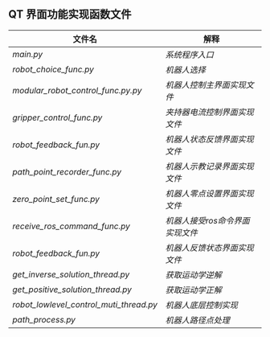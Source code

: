 ## QT 界面功能实现函数文件

|文件名|解释|
|----|-----|
|*main.py*| *系统程序入口*|
|*robot_choice_func.py*| *机器人选择*|
|*modular_robot_control_func.py.py*| *机器人控制主界面实现文件*|
|*gripper_control_func.py*| *夹持器电流控制界面实现文件*|
|*robot_feedback_fun.py*| *机器人状态反馈界面实现文件*|
|*path_point_recorder_func.py*| *机器人示教记录界面实现文件*|
|*zero_point_set_func.py*| *机器人零点设置界面实现文件*|
|*receive_ros_command_func.py*| *机器人接受ros命令界面实现文件*|
|*robot_feedback_fun.py*| *机器人反馈状态界面实现文件*|
|*get_inverse_solution_thread.py*| *获取运动学逆解*|
|*get_positive_solution_thread.py*|*获取运动学正解*|
|*robot_lowlevel_control_muti_thread.py*|*机器人底层控制实现*|
|*path_process.py*|*机器人路径点处理*|

